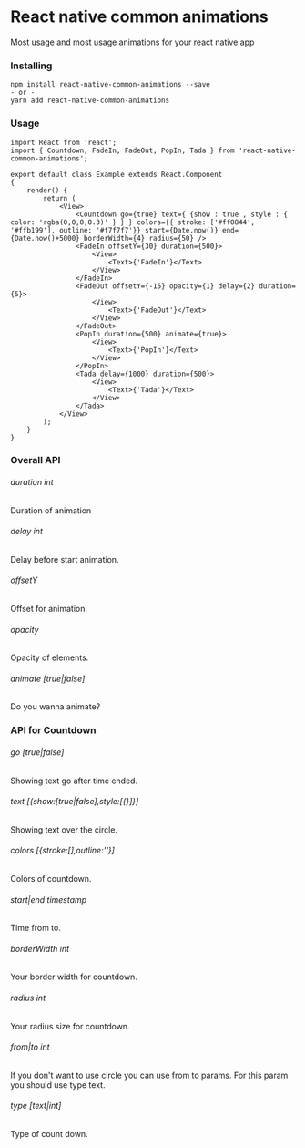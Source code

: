 # React native common animations
Most usage and most usage animations for your react native app

### Installing
```
npm install react-native-common-animations --save
- or -
yarn add react-native-common-animations
```

### Usage
```
import React from 'react';
import { Countdown, FadeIn, FadeOut, PopIn, Tada } from 'react-native-common-animations';

export default class Example extends React.Component
{
    render() {
        return (
            <View>
				<Countdown go={true} text={ {show : true , style : { color: 'rgba(0,0,0,0.3)' } } } colors={{ stroke: ['#ff0844', '#ffb199'], outline: '#f7f7f7'}} start={Date.now()} end={Date.now()+5000} borderWidth={4} radius={50} />
				<FadeIn offsetY={30} duration={500}>
					<View>
						<Text>{'FadeIn'}</Text>
					</View>
				</FadeIn>
				<FadeOut offsetY={-15} opacity={1} delay={2} duration={5}>
					<View>
						<Text>{'FadeOut'}</Text>
					</View>
				</FadeOut>
				<PopIn duration={500} animate={true}>
					<View>
						<Text>{'PopIn'}</Text>
					</View>
				</PopIn>
				<Tada delay={1000} duration={500}>
					<View>
						<Text>{'Tada'}</Text>
					</View>
				</Tada>
			</View>
        );
    }
}
```
### Overall API

###### duration int
Duration of animation

###### delay int
Delay before start animation.

###### offsetY
Offset for animation.

###### opacity
Opacity of elements.

###### animate [true|false]
Do you wanna animate?

### API for Countdown

###### go [true|false]
Showing text go after time ended.

###### text [{show:[true|false],style:[{}]}]
Showing text over the circle.

###### colors [{stroke:[],outline:''}]
Colors of countdown.

###### start|end timestamp
Time from to.

###### borderWidth int
Your border width for countdown.

###### radius int
Your radius size for countdown.

###### from|to int
If you don't want to use circle you can use from to params. For this param you should use type text.

###### type [text|int]
Type of count down.